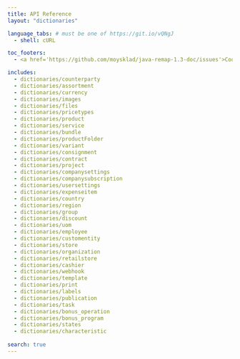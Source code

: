```yaml
---
title: API Reference
layout: "dictionaries"

language_tabs: # must be one of https://git.io/vQNgJ
  - shell: cURL

toc_footers:
  - <a href='https://github.com/moysklad/java-remap-1.3-doc/issues'>Сообщите об ошибке</a>

includes:
  - dictionaries/counterparty
  - dictionaries/assortment
  - dictionaries/currency
  - dictionaries/images
  - dictionaries/files
  - dictionaries/pricetypes
  - dictionaries/product
  - dictionaries/service
  - dictionaries/bundle
  - dictionaries/productFolder
  - dictionaries/variant
  - dictionaries/consignment
  - dictionaries/contract
  - dictionaries/project
  - dictionaries/companysettings
  - dictionaries/companysubscription
  - dictionaries/usersettings
  - dictionaries/expenseitem
  - dictionaries/country
  - dictionaries/region
  - dictionaries/group
  - dictionaries/discount
  - dictionaries/uom  
  - dictionaries/employee
  - dictionaries/customentity
  - dictionaries/store
  - dictionaries/organization
  - dictionaries/retailstore
  - dictionaries/cashier
  - dictionaries/webhook
  - dictionaries/template
  - dictionaries/print
  - dictionaries/labels
  - dictionaries/publication
  - dictionaries/task
  - dictionaries/bonus_operation
  - dictionaries/bonus_program
  - dictionaries/states  
  - dictionaries/characteristic
  
search: true
---  
```


